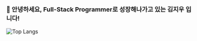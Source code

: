 ### 🙇 안녕하세요, Full-Stack Programmer로 성장해나가고 있는 김지우 입니다!
![Top Langs](https://github-readme-stats.vercel.app/api/top-langs/?username=woo427&layout=compact)

<!--
**woo427/woo427** is a ✨ _special_ ✨ repository because its `README.md` (this file) appears on your GitHub profile.

Here are some ideas to get you started:

- 🔭 I’m currently working on ...
- 🌱 I’m currently learning ...
- 👯 I’m looking to collaborate on ...
- 🤔 I’m looking for help with ...
- 💬 Ask me about ...
- 📫 How to reach me: ...
- 😄 Pronouns: ...
- ⚡ Fun fact: ...
-->
